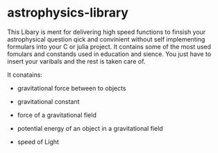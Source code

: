 # astrophysics-library


This Libary is ment for delivering high speed functions to finsish your astrophysical question qick and convinient without self implementing formulars into your C or julia project. It contains some of the most used fomulars and constands used in education and sience. You just have to insert your varibals and the rest is taken care of.

It conatains:

- gravitational force between to objects

- gravitational constant

- force of a gravitational field

- potential energy of an object in a gravitational field

- speed of Light
